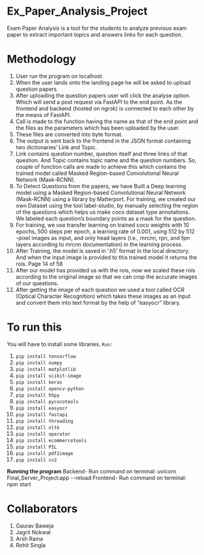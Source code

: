 # Ex_Paper_Analysis_Project
Exam Paper Analysis is a tool for the students to analyze previous exam paper to extract important topics and answers links for each question.

# Methodology
1. User run the program on localhost.
2. When the user lands onto the landing page he will be asked to upload question papers.
3. After uploading the question papers user will click the analyse option. Which will send a post request via
FastAPI to the end point. As the frontend and backend (hosted on ngrok) is connected to each other by the
means of FastAPI.
4. Call is made to the function having the name as that of the end point and the files as the parameters which
has been uploaded by the user.
5. These files are converted into byte format.
6. The output is sent back to the frontend in the JSON format containing two dictionaries’ Link and Topic.
7. Link contains question number, question itself and three links of that question. And Topic contains topic
name and the question numbers. So, couple of function calls are made to achieve this which contains the
trained model called Masked Region-based Convolutional Neural Network (Mask-RCNN).
8. To Detect Questions from the papers, we have Built a Deep learning model using a Masked Region-based
Convolutional Neural Network (Mask-RCNN) using a library by Matterport. For training, we created our
own Dataset using the tool label-studio, by manually selecting the region of the questions which helps us
make coco dataset type annotations. We labeled each question’s boundary points as a mask for the
question.
9. For training, we use transfer learning on trained coco weights with 10 epochs, 500 steps per epoch, a
learning rate of 0.001, using 512 by 512 -pixel images as input, and only head layers (i.e., mrcnn, rpn, and
fpn layers according to mrcnn documentation) in the learning process.
10. After Training, the model is saved in ‘.h5’ format in the local directory. And when the input image is
provided to this trained model it returns the rois.
Page 14 of 58
11. After our model has provided us with the rois, now we scaled these rois according to the original image so
that we can crop the accurate images of our questions.
12. After getting the image of each question we used a tool called OCR (Optical Character Recognition) which
takes these images as an input and convert them into text format by the help of “easyocr” library.

# To run this
You will have to install some libraries. `Run:`
1. `pip install tensorflow`
2. `pip install numpy`
3. `pip install matplotlib`
4. `pip install scikit-image`
5. `pip install keras`
5. `pip install opencv-python`
5. `pip install h5py`
5. `pip install pycocotools`
5. `pip install easyocr`
5. `pip install fastapi`
5. `pip install threading`
5. `pip install nltk`
5. `pip install operator`
5. `pip install ecommercetools`
5. `pip install PIL`
5. `pip install pdf2image`
5. `pip install cv2`

**Running the program**
Backend- Run command on terminal: uvicorn Final_Server_Project:app --reload
Frontend- Run command on terminal: npm start
# Collaborators

1. Gaurav Baweja
2. Jagrit Nokwal
3. Arsh Raina
4. Rohit Singla

